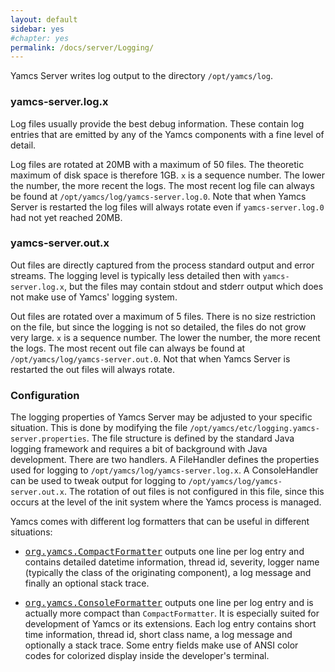 ```yaml
---
layout: default
sidebar: yes
#chapter: yes
permalink: /docs/server/Logging/
---
```


Yamcs Server writes log output to the directory `/opt/yamcs/log`.

### yamcs-server.log.x

Log files usually provide the best debug information. These contain log entries that are emitted by any of the Yamcs components with a fine level of detail.

Log files are rotated at 20MB with a maximum of 50 files. The theoretic maximum of disk space is therefore 1GB. `x` is a sequence number. The lower the number, the more recent the logs. The most recent log file can always be found at `/opt/yamcs/log/yamcs-server.log.0`. Note that when Yamcs Server is restarted the log files will always rotate even if `yamcs-server.log.0` had not yet reached 20MB.


### yamcs-server.out.x

Out files are directly captured from the process standard output and error streams. The logging level is typically less detailed then with `yamcs-server.log.x`, but the files may contain stdout and stderr output which does not make use of Yamcs' logging system.

Out files are rotated over a maximum of 5 files. There is no size restriction on the file, but since the logging is not so detailed, the files do not grow very large. `x` is a sequence number. The lower the number, the more recent the logs. The most recent out file can always be found at `/opt/yamcs/log/yamcs-server.out.0`. Not that when Yamcs Server is restarted the out files will always rotate.


### Configuration

The logging properties of Yamcs Server may be adjusted to your specific situation. This is done by modifying the file `/opt/yamcs/etc/logging.yamcs-server.properties`. The file structure is defined by the standard Java logging framework and requires a bit of background with Java development. There are two handlers. A FileHandler defines the properties used for logging to `/opt/yamcs/log/yamcs-server.log.x`. A ConsoleHandler can be used to tweak output for logging to `/opt/yamcs/log/yamcs-server.out.x`. The rotation of out files is not configured in this file, since this occurs at the level of the init system where the Yamcs process is managed.

Yamcs comes with different log formatters that can be useful in different situations:

* [<tt>org.yamcs.CompactFormatter</tt>](https://javadoc.io/page/org.yamcs/yamcs-api/latest/org/yamcs/CompactFormatter.html) outputs one line per log entry and contains detailed datetime information, thread id, severity, logger name (typically the class of the originating component), a log message and finally an optional stack trace.

* [<tt>org.yamcs.ConsoleFormatter</tt>](https://javadoc.io/page/org.yamcs/yamcs-api/latest/org/yamcs/ConsoleFormatter.html) outputs one line per log entry and is actually more compact than `CompactFormatter`. It is especially suited for development of Yamcs or its extensions. Each log entry contains short time information, thread id, short class name, a log message and optionally a stack trace. Some entry fields make use of ANSI color codes for colorized display inside the developer's terminal.
